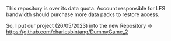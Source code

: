 This repository is over its data quota. Account responsible for LFS bandwidth should purchase more data packs to restore access.

So, I put our project (26/05/2023) into the new Repository -> https://github.com/charlesbintang/DummyGame_2
